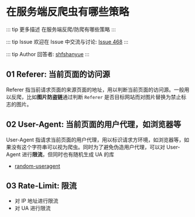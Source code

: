 # 在服务端反爬虫有哪些策略

::: tip 更多描述 
 在服务端反爬/防爬有哪些策略 
::: 

::: tip Issue 
 欢迎在 Issue 中交流与讨论: [Issue 468](https://github.com/shfshanyue/Daily-Question/issues/468) 
:::

::: tip Author 
回答者: [shfshanyue](https://github.com/shfshanyue) 
:::

## 01 Referer: 当前页面的访问源

Referer 指当前请求页面的来源页面的地址，用以判断当前页面的访问源。一般用以反爬，比如**图片防盗链**通过判断 `Referer` 是否目标网站而对图片替换为禁止标志的图片。

## 02 User-Agent: 当前页面的用户代理，如浏览器等

User-Agent 指请求当前页面的用户代理，用以标识请求方环境，如浏览器等，如果没有这个字符串可以视为爬虫。同时为了避免伪造用户代理，可以对 User-Agent 进行**限流**，但同时也有随机生成 UA 的库

+ [random-useragent](https://github.com/skratchdot/random-useragent)

## 03 Rate-Limit: 限流

+ 对 IP 地址进行限流
+ 对 UA 进行限流

